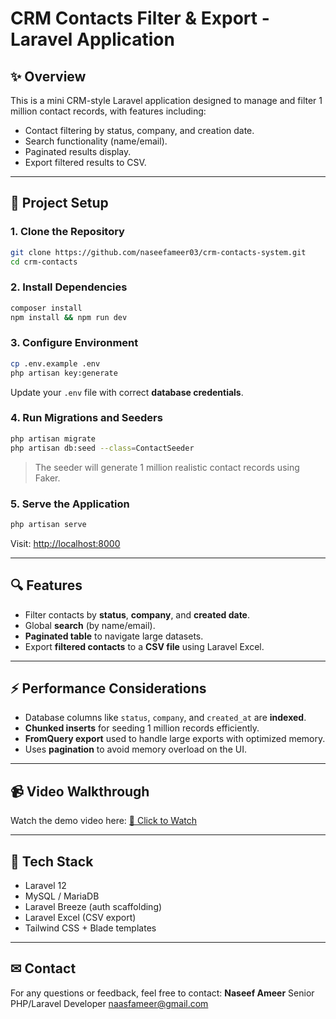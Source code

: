 # CRM Contacts Filter & Export - Laravel Application

## ✨ Overview

This is a mini CRM-style Laravel application designed to manage and filter 1 million contact records, with features including:

* Contact filtering by status, company, and creation date.
* Search functionality (name/email).
* Paginated results display.
* Export filtered results to CSV.

---

## 📁 Project Setup

### 1. Clone the Repository

```bash
git clone https://github.com/naseefameer03/crm-contacts-system.git
cd crm-contacts
```

### 2. Install Dependencies

```bash
composer install
npm install && npm run dev
```

### 3. Configure Environment

```bash
cp .env.example .env
php artisan key:generate
```

Update your `.env` file with correct **database credentials**.

### 4. Run Migrations and Seeders

```bash
php artisan migrate
php artisan db:seed --class=ContactSeeder
```

> The seeder will generate 1 million realistic contact records using Faker.

### 5. Serve the Application

```bash
php artisan serve
```

Visit: [http://localhost:8000](http://localhost:8000)

---

## 🔍 Features

* Filter contacts by **status**, **company**, and **created date**.
* Global **search** (by name/email).
* **Paginated table** to navigate large datasets.
* Export **filtered contacts** to a **CSV file** using Laravel Excel.

---

## ⚡ Performance Considerations

* Database columns like `status`, `company`, and `created_at` are **indexed**.
* **Chunked inserts** for seeding 1 million records efficiently.
* **FromQuery export** used to handle large exports with optimized memory.
* Uses **pagination** to avoid memory overload on the UI.

---

## 📹 Video Walkthrough

Watch the demo video here:
[🔗 Click to Watch](https://your-video-link.com)

---

## 📄 Tech Stack

* Laravel 12
* MySQL / MariaDB
* Laravel Breeze (auth scaffolding)
* Laravel Excel (CSV export)
* Tailwind CSS + Blade templates

---

## ✉ Contact

For any questions or feedback, feel free to contact:
**Naseef Ameer**
Senior PHP/Laravel Developer
[naasfameer@gmail.com](mailto:naasfameer@gmail.com)